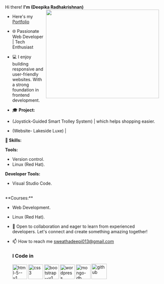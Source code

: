 Hi there! **I'm (Deepika Radhakrishnan)**
<img align="right" width="370" height="290" src="[InShot_20241017_154906510](https://github.com/user-attachments/assets/990f24c2-50cd-4457-b6ec-e2f87a6c3145)">
- Here's my [Portfolio](https://deepika-05.neocities.org/website/)
- 🌐 Passionate Web Developer | Tech Enthusiast

- 💻 I enjoy building responsive and user-friendly websites. With a strong foundation in frontend development.

- 🎓 **Project:**
-  (Joystick-Guided Smart Trolley System) | which helps shopping easier.
-  (Website- Lakeside Luxe)  | 

**🚀 Skills:**

**Tools:** 
- Version control.
- Linux (Red Hat).

**Developer Tools:** 
- Visual Studio Code.
<br />
 **Courses:**

* Web Development.

* Linux (Red Hat).

- 💼 Open to collaboration and eager to learn from experienced developers. Let's connect and create something amazing together!

- 📫 How to reach me sweathadeepi013@gmail.com
  <br />
  ### I Code in
   <img width="48" height="48" src="https://img.icons8.com/color/48/html-5--v1.png" alt="html-5--v1"/>
   <img width="48" height="48" src="https://img.icons8.com/color/48/css3.png" alt="css3"/>
   <img width="48" height="48" src="https://img.icons8.com/color/48/bootstrap--v1.png" alt="bootstrap--v1"/>
   <img width="48" height="48" src="https://img.icons8.com/color/48/wordpress.png" alt="wordpress"/>
   <img width="48" height="48" src="https://img.icons8.com/color/48/mongo-db.png" alt="mongo-db"/>
   <img width="50" height="50" src="https://img.icons8.com/ios-filled/50/github.png" alt="github"/>
   
  

<!---
Deepikaradhakrishna/Deepikaradhakrishna is a ✨ special ✨ repository because its `README.md` (this file) appears on your GitHub profile.
You can click the Preview link to take a look at your changes.
--->
